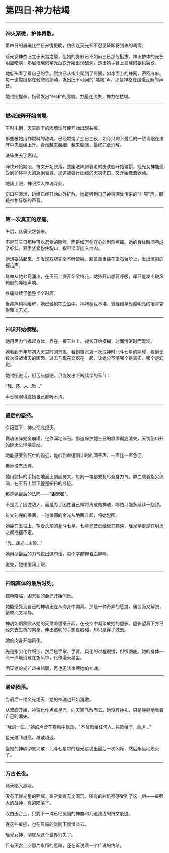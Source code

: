 # 第四日·神力枯竭

---

### 神火渐微，护体将散。

第四日的晨曦比往日来得更晚，仿佛连天光都不忍见证即将到来的凋零。

瑶光女神依旧立于天宫之巅，但她的身影已不如前三日那般挺拔。神火护体的光芒明显暗淡，那层璀璨的星光战衣开始出现破洞，透出她手臂上蔓延的银色裂纹。

她低头看了看自己的手。裂纹已从指尖爬到了肩膀，如冰面上的蛛网，密密麻麻。每一道裂缝都在轻微地颤动，发出细不可闻的"嗤嗤"声，那是神格在缓慢瓦解的声音。

她试图握拳，指骨发出"咔咔"的脆响。力量在流失，神力在枯竭。

---

### 燃魂法阵开始崩塌。

午时未到，天宫脚下的燃魂法阵便开始出现裂痕。

那些被她用作燃料的敌魂，已经燃烧了三日三夜，如今只剩下最后的一缕青烟在法阵中央缓缓上升。青烟越来越细，越来越淡，最终完全消散。

法阵失去了燃料。

阵纹开始黯淡，符文开始脱落，整座法阵如衰老的皮肤般开始皲裂。瑶光女神能感受到护体神火的急剧衰减，那道被强行延缓的天罚伤口，又开始蠢蠢欲动。

她闭上眼，神识探入神魂深处。

伤口在溃烂，边缘已经开始向外扩散。她能听到自己神魂深处传来的"咔嚓"声，那是神格碎裂的声音。

---

### 第一次真正的疼痛。

午后，疼痛突然袭来。

不是前三日那种可以忍受的隐痛，而是如万剑穿心的剧烈疼痛。她的身体瞬间弓成了虾状，双手紧紧抱住胸口，指甲深深嵌入血肉。

她想要站起来，却发现双腿完全不听使唤。膝盖重重撞在玉石台阶上，发出沉闷的撞击声。

鲜血从她七窍涌出，在玉石上溅开朵朵梅花。她张开口想要呼吸，却只能发出破风箱般的嘶哑声响。

疼痛持续了整整半个时辰。

当疼痛稍稍缓解，她已经躺在血泊中，神袍破烂不堪，曾经如星辰般明亮的眼眸变得黯淡无光。

---

### 神识开始模糊。

她用尽力气撑起身体，靠在一根玉柱上。视线开始模糊，时而清晰时而混沌。

她看到千年前初入天宫时的景象，看到自己第一次成神时北斗七星的照耀，看到无数次征战诸天的画面。过去与现在交织在一起，让她分不清哪个是真实，哪个是幻觉。

她试图说话，但舌头僵硬，只能发出断断续续的音节：

"我...还...未...败..."

声音微弱得连她自己都听不清。

---

### 最后的坚持。

夕阳西下，神火彻底熄灭。

燃魂法阵完全崩塌，化作满地碎石。那道保护她三日的屏障彻底消失，天罚伤口开始肆无忌惮地蔓延。

她能感受到死亡的逼近，能听到命运倒计时的滴答声，一声比一声急促。

但她没有放弃。

她用颤抖的手指在地面上刻画符文，每刻一笔都要耗尽全身力气。鲜血顺着指尖流淌，在玉石上留下歪歪扭扭的痕迹。

那是她最后的法阵——"**困天锁**"。

不是为了困住敌人，而是为了困住自己即将离散的神魂，哪怕只能多延续一刻钟。

符文刻完的瞬间，一道微弱的金光从地面升起，将她包围。

她靠在玉柱上，望着头顶的北斗七星。七星光芒已经极其黯淡，瑶光星更是在明灭之间摇摆不定。

"我...瑶光...未败..."

她用尽最后的力气说出这句话，每个字都带着血腥味。

说完，她缓缓闭上眼。

---

### 神魂离体的最后时刻。

夜幕降临，困天锁的金光开始闪烁。

她能感受到自己的神魂正在从肉身中剥离。那是一种奇异的感觉，痛苦而又解脱，绝望而又平静。

神魂如烟雾般从她的天灵盖缓缓升起，在夜空中凝聚成她的虚影。虚影望着下方已经失去生机的肉身，伸出透明的手想要触碰，却只是穿了过去。

她的肉身开始风化。

先是指尖化作细沙，然后是手掌、手臂。风化的过程很慢，但很彻底。她的身体一点一点地消散在夜风中，化作漫天星尘。

困天锁的光芒越来越弱，再也无法束缚她的神魂。

---

### 最终陨落。

当最后一缕金光熄灭，她的神魂也开始消散。

从双脚开始，神魂化作点点星光，向天空飞散而去。她没有挣扎，只是静静地看着自己的消失。

"我的一生..."她的声音在夜风中飘荡，"不曾败给任何人...只败给了...命运..."

星光越飞越高，越散越远。

当她的神魂彻底消散，北斗七星中的瑶光星发出最后一次闪烁，然后永远地熄灭了。

---

### 万古长夜。

诸天陷入黑暗。

没有了瑶光星的照耀，夜空变得无比深沉。所有的神祇都感受到了这一刻——最强大的战神，真的陨落了。

汉白玉台上，只剩下一滩已经凝固的神血和几道浅浅的符文痕迹。

连这些痕迹，也在晨露的洗刷下慢慢淡去。

瑶光女神，彻底从这个世界消失了。

只有天宫上空那片永恒的黑暗，还在诉说着一个传说的终结。